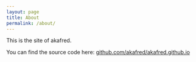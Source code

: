 ```yaml
---
layout: page
title: About
permalink: /about/
---
```


This is the site of akafred.

You can find the source code here: [github.com/akafred/akafred.github.io](https://github.com/akafred/akafred.github.io)
